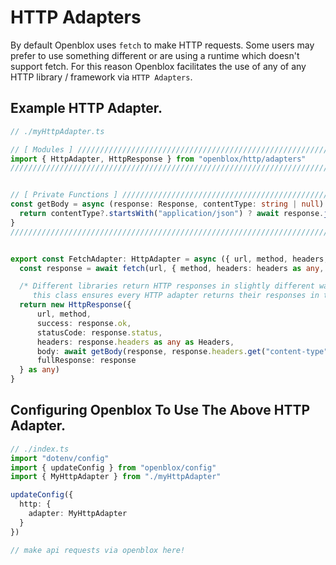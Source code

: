 # HTTP Adapters
By default Openblox uses `fetch` to make HTTP requests. Some users may prefer to use something different or are using a runtime which doesn't support fetch. For this reason Openblox facilitates the use of any of any HTTP library / framework via `HTTP Adapters`.

## Example HTTP Adapter.
```ts showLineNumbers copy
// ./myHttpAdapter.ts

// [ Modules ] ///////////////////////////////////////////////////////////////////
import { HttpAdapter, HttpResponse } from "openblox/http/adapters"
//////////////////////////////////////////////////////////////////////////////////


// [ Private Functions ] /////////////////////////////////////////////////////////
const getBody = async (response: Response, contentType: string | null) => {
  return contentType?.startsWith("application/json") ? await response.json() : await response.text()
}
//////////////////////////////////////////////////////////////////////////////////


export const FetchAdapter: HttpAdapter = async ({ url, method, headers, body, formData }) => {
  const response = await fetch(url, { method, headers: headers as any, body: formData || body, cache: "no-store" } as any)

  /* Different libraries return HTTP responses in slightly different ways, so returning
     this class ensures every HTTP adapter returns their responses in the same way. */
  return new HttpResponse({
      url, method,
      success: response.ok,
      statusCode: response.status,
      headers: response.headers as any as Headers,
      body: await getBody(response, response.headers.get("content-type")),
      fullResponse: response
  } as any)
}
```

## Configuring Openblox To Use The Above HTTP Adapter.

```ts showLineNumbers copy
// ./index.ts
import "dotenv/config"
import { updateConfig } from "openblox/config"
import { MyHttpAdapter } from "./myHttpAdapter"

updateConfig({
  http: {
    adapter: MyHttpAdapter
  }
})

// make api requests via openblox here!
```
